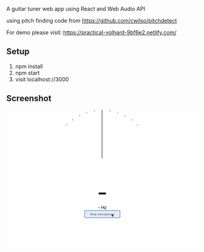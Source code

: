 A guitar tuner web app using React and Web Audio API

using pitch finding code from https://github.com/cwilso/pitchdetect 

For demo please visit: https://practical-volhard-9bf6e2.netlify.com/

## Setup
1. npm install 
2. npm start
3. visit localhost://3000

## Screenshot
!["Tuning"](https://raw.githubusercontent.com/alumni-lab/guitar-tuner/master/public/tuner.gif)

